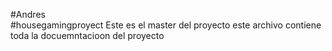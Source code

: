 #Andres  
#housegamingproyect
Este es el master del proyecto este archivo contiene toda la docuemntacioon del proyecto
